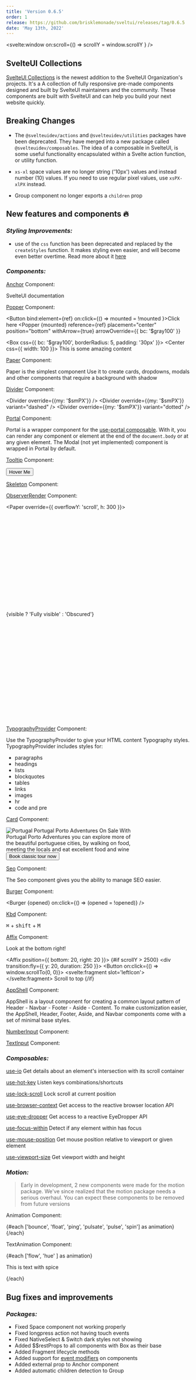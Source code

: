 ```yaml
---
title: 'Version 0.6.5'
order: 1
release: https://github.com/brisklemonade/sveltui/releases/tag/0.6.5
date: 'May 13th, 2022'
---
```


<script>
  import {
    Divider,
    Anchor,
    Button,
    Popper,
    Box,
    Center,
    Text,
    Paper,
    Tooltip,
    Skeleton,
    ObserverRender,
    Card,
    Burger,
    Kbd,
    Affix,
    NumberInput,
    TextInput,
    Group,
    Image,
    Badge,
    Space,
    ThemeIcon
  } from "@svelteuidev/core";
  import { Animation, TextAnimation } from "@svelteuidev/motion";
  import { fly } from 'svelte/transition';
	import { ArrowUp, StarFilled } from 'radix-icons-svelte';

  let ref
  let opened = false
  let mounted = false
  let scrollY = 0;
</script>

<svelte:window on:scroll={() => scrollY = window.scrollY } />

## SvelteUI Collections

[SvelteUI Collections](https://svelteuidev.github.io/svelteui-collections/) is the newest addition to the SvelteUI Organization's projects. It's a A collection of fully responsive pre-made components designed and built by SvelteUI maintainers and the community. These components are built with SvelteUI and can help you build your next website quickly.

<Space h={50} />

## Breaking Changes

- The `@svelteuidev/actions` and `@svelteuidev/utilities` packages have been deprecated. They have merged into a new package called `@svelteuidev/composables`. The idea of a composable in SvelteUI, is some useful functionality encapsulated within a Svelte action function, or utility function.

- `xs-xl` space values are no longer string ('10px') values and instead number (10) values. If you need to use regular pixel values, use `xsPX-xlPX` instead.

- Group component no longer exports a `children` prop

<Space h={50} />

## New features and components 🔥

### _Styling Improvements:_

- use of the `css` function has been deprecated and replaced by the `createStyles` function. It makes styling even easier, and will become even better overtime. Read more about it [here](theming/create-styles)

### _Components:_

[Anchor](core/anchor) Component:

<Anchor href='/'>SvelteUI documentation</Anchor>

<Space h='xl' />

[Popper](core/popper) Component:

<Button bind:element={ref} on:click={() => mounted = !mounted }>Click here</Button>
<Popper
  {mounted}
  reference={ref}
  placement="center"
  position="bottom"
  withArrow={true}
  arrowOverride={{ bc: '$gray100' }}
>
  <Box css={{ bc: '$gray100', borderRadius: 5, padding: '30px' }}>
    <Center css={{ width: 100 }}>
      <Text>This is some amazing content</Text>
    </Center>
  </Box>
</Popper>

<Space h='xl' />

[Paper](core/paper) Component:

<Paper shadow="xs" p="md">
  <Text>Paper is the simplest component</Text>
  <Text>
    Use it to create cards, dropdowns, modals and other components that require a background with shadow
  </Text>
</Paper>

<Space h='xl' />

[Divider](core/divider) Component:

<Divider override={{my: '$smPX'}} />
<Divider override={{my: '$smPX'}} variant="dashed" />
<Divider override={{my: '$smPX'}} variant="dotted" />

<Space h='xl' />

[Portal](core/portal) Component:

Portal is a wrapper component for the [use-portal composable](composables/use-portal). With it, you can render any component or element at the end of the `document.body` or at any given element. The Modal (not yet implemented) component is wrapped in Portal by default.

<Space h='xl' />

[Tooltip](core/tooltip) Component:

<Tooltip label='I am a Tooltip' closeDelay={300}>
  <Button>Hover Me</Button>
</Tooltip>

<Space h='xl' />

[Skeleton](core/skeleton) Component:

<Paper>
  <Skeleton height={50} circle override={{ mb: '24px' }} />
  <Skeleton height={8} radius="xl"   />
  <Skeleton height={8} radius="xl" override={{ mt: '8px' }} />
  <Skeleton height={8} width={70} radius="xl" override={{ mt: '8px' }} />
</Paper>

<Space h='xl' />

[ObserverRender](core/observer-render) Component:

<Paper override={{ overflowY: 'scroll', h: 300 }}>
  <div style="padding-top: 260px; padding-bottom: 280px;" >
    <ObserverRender let:visible options={{ threshold: 1 }}>
      <Paper
        override={{bc: visible ? '$green900' : '$red900', minW: '50%'}}
        p="xl"
      >
        <Text override={{ color: 'white' }} weight='extrabold'>
          {visible ? 'Fully visible' : 'Obscured'}
        </Text>
      </Paper>
    </ObserverRender>
  </div>
</Paper>

<Space h='xl' />

[TypographyProvider](core/typography-provider) Component:

Use the TypographyProvider to give your HTML content Typography styles. TypographyProvider includes styles for:

- paragraphs
- headings
- lists
- blockquotes
- tables
- links
- images
- hr
- code and pre

<Space h='xl' />

[Card](core/card) Component:

<div style='width: 340px;'>
  <Card shadow='sm' p='lg'>
    <Card.Section padding='lg'>
      <Image
        src='https://images.unsplash.com/photo-1555881400-74d7acaacd8b?ixlib=rb-1.2.1&ixid=MnwxMjA3fDB8MHxwaG90by1wYWdlfHx8fGVufDB8fHx8&auto=format&fit=crop&w=3540&q=80'
        height={160}
        alt='Portugal'
      />
    </Card.Section>
    <Group position='apart' override={{ mb: '5px', mt: '$smPX' }}>
      <Text weight={500}>Portugal Porto Adventures</Text>
      <Badge color='pink' variant='light'>
        On Sale
      </Badge>
    </Group>
    <Text size='sm' override={{ color: '$dark700', lineHeight: 1.5 }}>
      With Portugal Porto Adventures you can explore more of the beautiful portuguese cities,
      by walking on food, meeting the locals and eat excellent food and wine
    </Text>
    <Button variant='light' color='blue' fullSize override={{ mt: '14px' }}>
      Book classic tour now
    </Button>
  </Card>
</div>

<Space h='xl' />

[Seo](core/seo) Component:

The Seo component gives you the ability to manage SEO easier.

<Space h='xl' />

[Burger](core/burger) Component:

<Burger
  {opened}
  on:click={() => (opened = !opened)}
/>

<Space h='xl' />

[Kbd](core/kbd) Component:

<Kbd>⌘</Kbd> + <Kbd>shift</Kbd> + <Kbd>M</Kbd>

<Space h='xl' />

[Affix](core/affix) Component:

Look at the bottom right!

<Affix position={{ bottom: 20, right: 20 }}>
  {#if scrollY > 2500}
    <div transition:fly={{ y: 20, duration: 250 }}>
      <Button on:click={() => window.scrollTo(0, 0)}>
        <svelte:fragment slot='leftIcon'>
          <ArrowUp />
        </svelte:fragment>
        Scroll to top
      </Button>
    </div>
  {/if}
</Affix>

<Space h='xl' />

[AppShell](core/app-shell) Component:

AppShell is a layout component for creating a common layout pattern of Header - Navbar - Footer - Aside - Content. To make customization easier, the AppShell, Header, Footer, Aside, and Navbar components come with a set of minimal base styles.

<Space h='xl' />

[NumberInput](core/number-input) Component:

<NumberInput
  placeholder="Your age"
  label="Your age"
/>

<Space h='xl' />

[TextInput](core/text-input) Component:

<TextInput
  placeholder="Your name"
  label="Full name"
/>

### _Composables:_

[use-io](composables/use-io) Get details about an element's intersection with its scroll container

[use-hot-key](composables/use-hot-key) Listen keys combinations/shortcuts

[use-lock-scroll](composables/use-lock-scroll) Lock scroll at current position

[use-browser-context](composables/use-browser-context) Get access to the reactive browser location API

[use-eye-dropper](composables/use-eye-dropper) Get access to a reactive EyeDropper API

[use-focus-within](composables/use-focus-within) Detect if any element within has focus

[use-mouse-position](composables/use-mouse-position) Get mouse position relative to viewport or given element

[use-viewport-size](composables/use-viewport-size) Get viewport width and height

### _Motion:_

> Early in development, 2 new components were made for the motion package. We've since realized that the motion package needs a serious overhaul. You can expect these components to be removed from future versions

Animation Component:

<Group>
  {#each ['bounce', 'float', 'ping', 'pulsate', 'pulse', 'spin'] as animation}
    <Animation animation={animation}>
      <ThemeIcon>
        <StarFilled />
      </ThemeIcon>
    </Animation>
  {/each}
</Group>

TextAnimation Component:

<Group>
  {#each ['flow', 'hue' ] as animation}
    <TextAnimation animation={animation}>
      <p>This is text with spice</p>
    </TextAnimation>
  {/each}
</Group>

## Bug fixes and improvements

### _Packages:_

- Fixed Space component not working properly
- Fixed longpress action not having touch events
- Fixed NativeSelect & Switch dark styles not showing
  <Divider variant='dotted' />
- Added $$restProps to all components with Box as their base
- Added Fragment lifecycle methods
- Added support for [event modifiers](https://svelte.dev/docs#template-syntax-element-directives-on-eventname) on components
- Added external prop to Anchor component
- Added automatic children detection to Group

<style>
  :global(article>*:nth-child(3)) {
    margin-top:1rem!important;
  }
</style>
